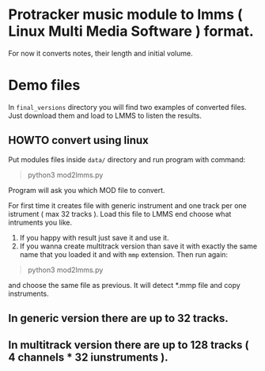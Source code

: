 



# Protracker music module to lmms ( Linux Multi Media Software ) format.

For now it converts notes, their length and initial volume.

# Demo files

In `final_versions` directory you will find two examples of converted files.
Just download them and load to LMMS to listen the results.

## HOWTO convert using linux

Put modules files inside `data/` directory and run program with command:

> python3 mod2lmms.py

Program will ask you which MOD file to convert.

For first time it creates file with generic instrument and one track per one istrument ( max 32 tracks ).
Load this file to LMMS end choose what intruments you like.

1) If you happy with result just save it and use it.
2) If you wanna create multitrack version than save it with exactly the same name that you loaded it and with `mmp` extension.
Then run again:

> python3 mod2lmms.py

and choose the same file as previous. It will detect *.mmp file and copy instruments.

## In generic version there are up to 32 tracks.
## In multitrack version there are up to 128 tracks ( 4 channels * 32 iunstruments ).




